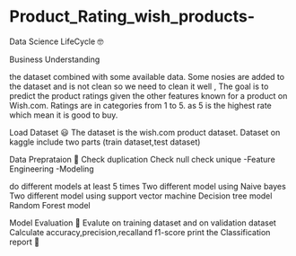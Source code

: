 # Product_Rating_wish_products-

Data Science LifeCycle 🤓

Business Understanding

the dataset combined with some available data. Some nosies are added to the dataset and is not clean so we need to clean it well , The goal is to predict the product ratings given the other features known for a product on Wish.com. Ratings are in categories from 1 to 5. as 5 is the highest rate which mean it is good to buy.

Load Dataset 😃
The dataset is the wish.com product dataset.
Dataset on kaggle include two parts (train dataset,test dataset)

Data Preprataion 🧐
Check duplication
Check null
check unique
-Feature Engineering -Modeling

do different models at least 5 times
Two different model using Naive bayes
Two different model using support vector machine
Decision tree model
Random Forest model

Model Evaluation 🥳
Evalute on training dataset and on validation dataset
Calculate accuracy,precision,recalland f1-score
print the Classification report 🤔
